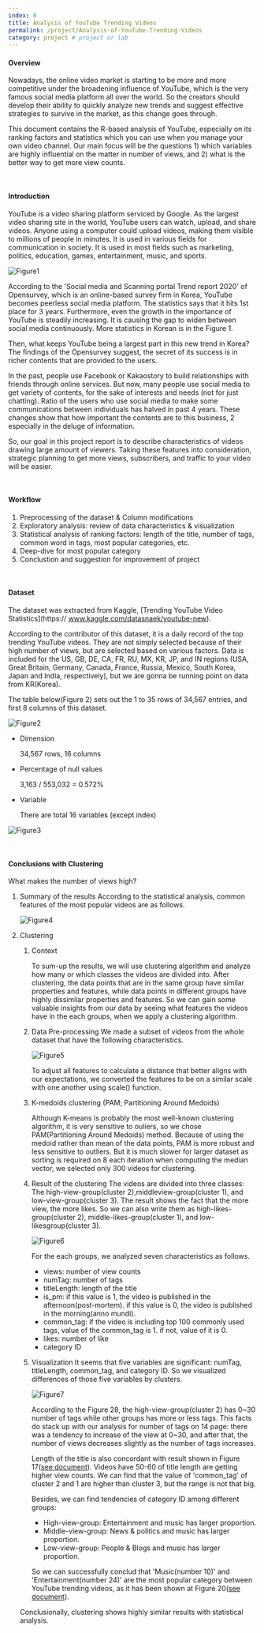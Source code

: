 ```yaml
---
index: 0
title: Analysis of YouTube Trending Videos
permalink: /project/Analysis-of-YouTube-Trending-Videos
category: project # project or lab
---
```


#### **Overview**

Nowadays, the online video market is starting to be more and more competitive under
the broadening influence of YouTube, which is the very famous social media platform all
over the world.
So the creators should develop their ability to quickly analyze new trends
and suggest effective strategies to survive in the market, as this change goes through.

This document contains the R-based analysis of YouTube, especially on its ranking
factors and statistics which you can use when you manage your own video channel.
Our main focus will be the questions 1) which variables are highly influential on the matter in
number of views, and 2) what is the better way to get more view counts.

<br>

#### **Introduction**

YouTube is a video sharing platform serviced by Google.
As the largest video sharing site in the world, YouTube users can watch, upload, and share videos.
Anyone using a computer could upload videos, making them visible to millions of people in minutes.
It is used in various fields for communication in society.
It is used in most fields such as marketing, politics, education, games, entertainment, music, and sports.

![Figure1](/assets/project/Analysis-of-YouTube-Trending-Videos/Figure1.PNG)

According to the 'Social media and Scanning portal Trend report 2020' of Opensurvey,
which is an online-based survey firm in Korea, YouTube becomes peerless social media
platform.
The statistics says that it hits 1st place for 3 years. Furthermore, even the growth in the importance of YouTube is steadily increasing.
It is causing the gap to widen between social media continuously.
More statistics in Korean is in the Figure 1.

Then, what keeps YouTube being a largest part in this new trend in Korea?
The findings of the Opensurvey suggest, the secret of its success is in richer contents that are provided to the users.

In the past, people use Facebook or Kakaostory to build relationships with friends through online services.
But now, many people use social media to get variety of contents, for the sake of interests and needs (not for just chatting).
Ratio of the users who use social media to make some communications between individuals has halved in past 4 years.
These changes show that how important the contents are to this business, 2 especially in the deluge of information.

So, our goal in this project report is to describe characteristics of videos drawing large
amount of viewers.
Taking these features into consideration, strategic planning to get more views, subscribers, and traffic to your video will be easier.

<br>

#### **Workflow**

1. Preprocessing of the dataset & Column modifications
2. Exploratory analysis: review of data characteristics & visualization
3. Statistical analysis of ranking factors: length of the title, number of tags, common
   word in tags, most popular categories, etc.
4. Deep-dive for most popular category
5. Conclustion and suggestion for improvement of project

<br>

#### **Dataset**

The dataset was extracted from Kaggle, [Trending YouTube Video Statistics](https://
www.kaggle.com/datasnaek/youtube-new).

According to the contributor of this dataset, it is a daily record of the top trending
YouTube videos.
They are not simply selected because of their high number of views, but are selected based on various factors. Data is included for the US, GB, DE, CA, FR, RU, MX, KR, JP, and IN regions (USA, Great Britain, Germany, Canada, France, Russia, Mexico, South Korea, Japan and India, respectively), but we are gonna be running point on data from KR(Korea).

The table below(Figure 2) sets out the 1 to 35 rows of 34,567 entries, and first 8 columns of this dataset.

![Figure2](/assets/project/Analysis-of-YouTube-Trending-Videos/Figure2.PNG)

- Dimension

  34,567 rows, 16 columns

- Percentage of null values

  3,163 / 553,032 = 0.572%

- Variable

  There are total 16 variables (except index)

![Figure3](/assets/project/Analysis-of-YouTube-Trending-Videos/Figure3.PNG)

<br>

#### **Conclusions with Clustering**

What makes the number of views high?

1.  Summary of the results
    According to the statistical analysis, common features of the most popular videos are
    as follows.

    ![Figure4](/assets/project/Analysis-of-YouTube-Trending-Videos/Figure4.PNG)

2.  Clustering

    1.  Context

        To sum-up the results, we will use clustering algorithm and analyze how many or
        which classes the videos are divided into.
        After clustering, the data points that are in the same group have similar properties and features, while data points in different groups have highly dissimilar properties and features.
        So we can gain some valuable insights from our data by seeing what features the videos have in the each groups, when we apply a clustering algorithm.

    2.  Data Pre-processing
        We made a subset of videos from the whole dataset that have the following characteristics.

        ![Figure5](/assets/project/Analysis-of-YouTube-Trending-Videos/Figure5.PNG)

        To adjust all features to calculate a distance that better aligns with our expectations, we converted the features to be on a similar scale with one another using scale() function.

    3.  K-medoids clustering (PAM; Partitioning Around Medoids)

        Although K-means is probably the most well-known clustering algorithm, it is very
        sensitive to ouliers, so we chose PAM(Partitioning Around Medoids) method.
        Because of using the medoid rather than mean of the data points, PAM is more robust and less sensitive to outliers.
        But it is much slower for larger dataset as sorting is required on 8 each iteration when computing the median vector, we selected only 300 videos for clustering.

    4.  Result of the clustering
        The videos are divided into three classes: The high-view-group(cluster 2),middleview-group(cluster 1), and low-view-group(cluster 3).
        The result shows the fact that the more view, the more likes.
        So we can also write them as high-likes-group(cluster 2), middle-likes-group(cluster 1), and low-likesgroup(cluster 3).

        ![Figure6](/assets/project/Analysis-of-YouTube-Trending-Videos/Figure6.PNG)

        For the each groups, we analyzed seven characteristics as follows.

        - views: number of view counts
        - numTag: number of tags
        - titleLength: length of the title
        - is_pm: if this value is 1, the video is published in the afternoon(post-mortem). if
          this value is 0, the video is published in the morning(anno mundi).
        - common_tag: if the video is including top 100 commonly used tags, value of the
          common_tag is 1. if not, value of it is 0.
        - likes: number of like
        - category ID

    5.  Visualization
        It seems that five variables are significant: numTag, titleLength, common_tag, and
        category ID.
        So we visualized differences of those five variables by clusters.

        ![Figure7](/assets/project/Analysis-of-YouTube-Trending-Videos/Figure7.PNG)

        According to the Figure 28, the high-view-group(cluster 2) has 0~30 number of tags while other groups has more or less tags.
        This facts do stack up with our analysis for number of tags on 14 page: there was a tendency to increase of the view at 0~30, and after that, the number of views decreases slightly as the number of tags increases.

        Length of the title is also concordant with result shown in Figure 17([see document](https://github.com/Heejinee3/Data-Science/blob/master/Report.pdf)).
        Videos have 50-60 of title length are getting higher view counts.
        We can find that the value of 'common_tag' of cluster 2 and 1 are higher than cluster 3, but the range is not that big.

        Besides, we can find tendencies of category ID among different groups:

        - High-view-group: Entertainment and music has larger proportion.
        - Middle-view-group: News & politics and music has larger proportion.
        - Low-view-group: People & Blogs and music has larger proportion.

        So we can successfully conclud that 'Music(number 10)' and 'Entertainment(number
        24)' are the most popular category between YouTube trending videos, as it has been
        shown at Figure 20([see document](https://github.com/Heejinee3/Data-Science/blob/master/Report.pdf)).

    Conclusionally, clustering shows highly similar results with statistical analysis.
